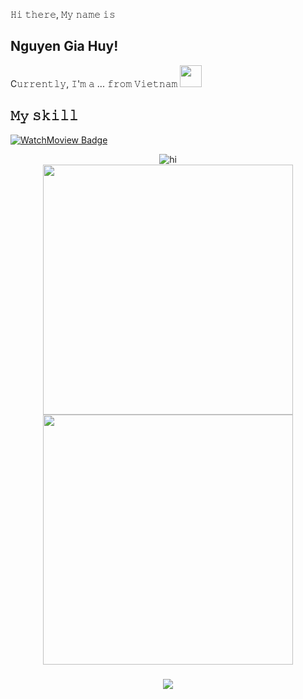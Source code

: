 𝙷𝚒 𝚝𝚑𝚎𝚛𝚎, 𝙼𝚢 𝚗𝚊𝚖𝚎 𝚒𝚜 

## Nguyen Gia Huy!
<p>C𝚞𝚛𝚛𝚎𝚗𝚝𝚕𝚢, 𝙸'𝚖 𝚊 ... 𝚏𝚛𝚘𝚖 𝚅𝚒𝚎𝚝𝚗𝚊𝚖 <img width="35" src="https://1.bp.blogspot.com/-PB1l0aJwXmA/YEpAVjiVM1I/AAAAAAAA5JI/flVFLSBlMOAAH0WvN-oKZmJRRixnouqvQCLcBGAsYHQ/s0/Flag_of_Vietnam.gif"/></p>

## 𝙼𝚢 𝚜𝚔𝚒𝚕𝚕

[![WatchMoview Badge](https://img.shields.io/badge/Watch%20Movie-oo%2B-red)](#)
<br/>
<div align="center">
  <img src="https://media.giphy.com/media/vFKqnCdLPNOKc/giphy.gif" alt="hi" />
</div>

<div align="center">
<img src = "https://github-readme-stats.vercel.app/api?username=wawahuy&show_icons=true&theme=light" width = 400>
<img src = "https://github-readme-streak-stats.herokuapp.com?user=wawahuy&theme=light&hide_border=true" width = 400>
</div>
<h3 align=center>        
<img src="https://visitor-badge.glitch.me/badge?page_id=wawahuy.wawahuy" />
</h3>
